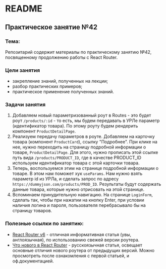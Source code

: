 # README

## Практическое занятие №42

### Тема:

Репозитарий содержит материалы по практическому занятию №42, посвященному продолжению работы с React Router.

### Цели занятия
- закрепление знаний, полученных на лекции;
- разбор практических примеров;
- практическое применение полученных знаний.

### Задачи занятия
1. Добавляем новый параметризованный роут в Routes - это будет роут `/products/:id` - то есть, мы будем передавать в УРЛе параметр (идентификатор товара). По этому роуту будем рендерить компонент `ProductDetailPage`.
2. Реализуем передачу параметров в роуте. Добавляем на карточку товара (компонент `ProductCard`), ссылку "Подробнее". При клике на нее, нужно переходить на страницу подробной информации о товаре, `ProductDetailPage`. Для этого, нужно прописать этой ссылке путь вида `/products/PRODUCT_ID`, где в качестве PRODUCT_ID используем идентификатор товара с этой карточки товара.
3. Теперь, воспользуемся этим на странице подробной информации о товаре. В этом нам поможет хук `useParams`. Нам нужно взять параметр id из УРЛа, и сделать запрос по адресу `https://dummyjson.com/products/PROD_ID`. Результаты будут содержать данные товара, которые нужно отрисовать на этой странице.
4. Вспоминаем принудительную навигацию. На странице `LoginForm`, сделать так, чтобы при нажатии на кнопку Enter, при условии наличия логина и пароля, пользователя перебрасывало бы на страницу товаров.

### Полезные ссылки по занятию:
 - [React Router v6](https://blog.logrocket.com/react-router-v6-guide/) - отличная информативная статья (увы, англоязычная), по использованию свежей версии роутера.
 - [Что нового в React Router](https://habr.com/ru/companies/kts/articles/598835/) - русскоязычная статья, освещает основные отличия нового роутера от предыдущих версий. Можно просмотреть после ознакомления с первой статьей, и оф.документацией.